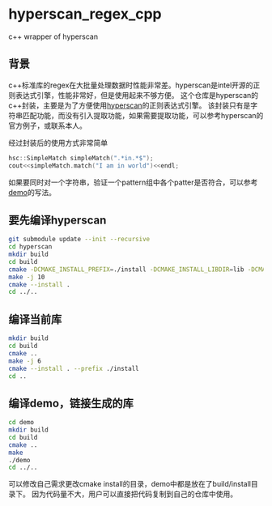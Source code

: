 # hyperscan_regex_cpp
c++ wrapper of hyperscan

## 背景
c++标准库的regex在大批量处理数据时性能非常差。hyperscan是intel开源的正则表达式引擎，性能非常好，但是使用起来不够方便。
这个仓库是hyperscan的c++封装，主要是为了方便使用[hyperscan](https://github.com/intel/hyperscan)的正则表达式引擎。
该封装只有是字符串匹配功能，而没有引入提取功能，如果需要提取功能，可以参考hyperscan的官方例子，或联系本人。

经过封装后的使用方式非常简单
```c++
hsc::SimpleMatch simpleMatch(".*in.*$");
cout<<simpleMatch.match("I am in world")<<endl;
```

如果要同时对一个字符串，验证一个pattern组中各个patter是否符合，可以参考[demo](demo/demo.cpp)的写法。

## 要先编译hyperscan
```bash
git submodule update --init --recursive
cd hyperscan
mkdir build
cd build
cmake -DCMAKE_INSTALL_PREFIX=./install -DCMAKE_INSTALL_LIBDIR=lib -DCMAKE_CXX_FLAGS='-fPIE' -DCMAKE_EXPORT_COMPILE_COMMANDS=ON  ..
make -j 10
cmake --install .
cd ../..
```

## 编译当前库
```bash
mkdir build
cd build
cmake ..
make -j 6
cmake --install . --prefix ./install
cd ..
```


## 编译demo，链接生成的库
```bash
cd demo
mkdir build
cd build
cmake ..
make
./demo
cd ../..
```

可以修改自己需求更改cmake install的目录，demo中都是放在了build/install目录下。
因为代码量不大，用户可以直接把代码复制到自己的仓库中使用。